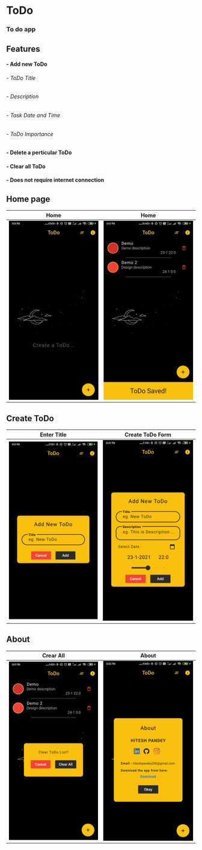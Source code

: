 # ToDo
### To do app

## Features
#### - Add new ToDo
###### - ToDo Title
###### - Description
###### - Task Date and Time
###### - ToDo Importance 
#### - Delete a perticular ToDo
#### - Clear all ToDo

#### - Does not require internet connection


## Home page
|Home     |Home     |
|----------|----------|
|<img src="https://github.com/pandeyhitesh/to_do_app/blob/master/todoscreens/home-empty.jpg" width="400">|<img src="https://github.com/pandeyhitesh/to_do_app/blob/master/todoscreens/homo-todo.jpg" width="400">

## Create ToDo
|Enter Title     |Create ToDo Form     |
|----------|----------|
|<img src="https://github.com/pandeyhitesh/to_do_app/blob/master/todoscreens/create-todo.jpg" width="400">|<img src="https://github.com/pandeyhitesh/to_do_app/blob/master/todoscreens/create-todo-full.jpg" width="400">


## About
|Crear All |About     |
|----------|----------|
|<img src="https://github.com/pandeyhitesh/to_do_app/blob/master/todoscreens/clear-all.jpg" width="400">|<img src="https://github.com/pandeyhitesh/to_do_app/blob/master/todoscreens/about.jpg" width="400">

